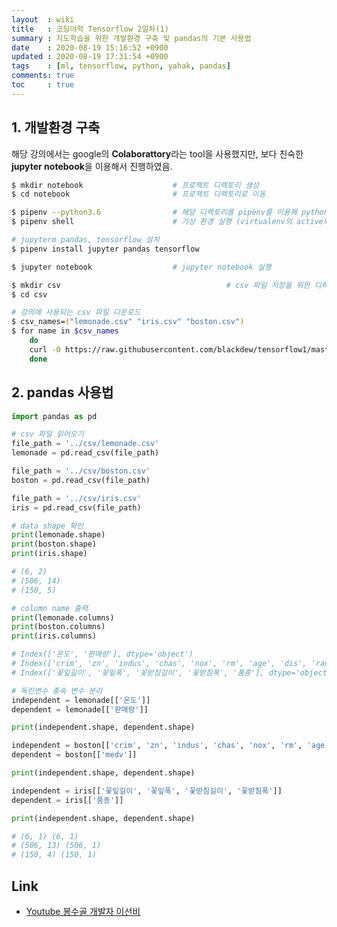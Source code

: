 ```yaml
---
layout  : wiki
title   : 코딩야학 Tensorflow 2일차(1)
summary : 지도학습을 위한 개발환경 구축 및 pandas의 기본 사용법
date    : 2020-08-19 15:16:52 +0900
updated : 2020-08-19 17:31:54 +0900
tags    : [ml, tensorflow, python, yahak, pandas]
comments: true
toc     : true
---
```


## 1. 개발환경 구축

해당 강의에서는 google의 **Colaborattory**라는 tool을 사용했지만, 보다 친숙한 **jupyter notebook**을 이용해서 진행하였음.

```zsh
$ mkdir notebook         			# 프로젝트 디렉토리 생성
$ cd notebook            			# 프로젝트 디렉토리로 이동

$ pipenv --python3.6     			# 해당 디렉토리를 pipenv를 이용해 python3.6의 가상환경으로 설정
$ pipenv shell           			# 가상 환경 실행 (virtualenv의 active와 동일)

# jupyterm pandas, tensorflow 설치
$ pipenv install jupyter pandas tensorflow

$ jupyter notebook       			# jupyter notebook 실행

$ mkdir csv 									# csv 파일 저장을 위한 디렉토리 생성
$ cd csv

# 강의에 사용되는 csv 파일 다운로드
$ csv_names=("lemonade.csv" "iris.csv" "boston.csv")
$ for name in $csv_names
	do
	curl -O https://raw.githubusercontent.com/blackdew/tensorflow1/master/csv/$name
	done
```

## 2. pandas 사용법

```python
import pandas as pd

# csv 파일 읽어오기
file_path = '../csv/lemonade.csv'
lemonade = pd.read_csv(file_path)

file_path = '../csv/boston.csv'
boston = pd.read_csv(file_path)

file_path = '../csv/iris.csv'
iris = pd.read_csv(file_path)

# data shape 확인
print(lemonade.shape)
print(boston.shape)
print(iris.shape)

# (6, 2)
# (506, 14)
# (150, 5)
```

```python
# column name 출력
print(lemonade.columns)
print(boston.columns)
print(iris.columns)

# Index(['온도', '판매량'], dtype='object')
# Index(['crim', 'zn', 'indus', 'chas', 'nox', 'rm', 'age', 'dis', 'rad', 'tax', 'ptratio', 'b', 'lstat', 'medv'], dtype='object')
# Index(['꽃잎길이', '꽃잎폭', '꽃받침길이', '꽃받침폭', '품종'], dtype='object')
```


```python
# 독린변수 종속 변수 분리
independent = lemonade[['온도']]
dependent = lemonade[['판매량']]

print(independent.shape, dependent.shape)

independent = boston[['crim', 'zn', 'indus', 'chas', 'nox', 'rm', 'age', 'dis', 'rad', 'tax', 'ptratio', 'b', 'lstat']]
dependent = boston[['medv']]

print(independent.shape, dependent.shape)

independent = iris[['꽃잎길이', '꽃잎폭', '꽃받침길이', '꽃받침폭']]
dependent = iris[['품종']]

print(independent.shape, dependent.shape)

# (6, 1) (6, 1)
# (506, 13) (506, 1)
# (150, 4) (150, 1)
```

## Link

* [Youtube 봉수골 개발자 이선비](https://www.youtube.com/watch?v=dpw0wY13XDk&list=PLl1irxoYh2wyLwJutUZx5Q_QEEDZoXBnz&index=1)
